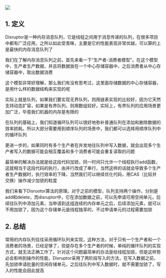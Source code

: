 ![](https://static001.geekbang.org/resource/image/cb/98/cb9015343004911aa717728d1ca9cb98.jpg)

## 1. 定义

Disruptor是一种内存消息队列，它是线程之间用于消息传递的队列，在很多项目中都有广泛应用，之所以如此受青睐，主要是它的性能表现非常优越，可以算的上是最快的内存消息队列了

我们在了解内存消息队列之前，首先来看一下“生产者-消费者模型”。在这个模型中，生产者生产数据，并且将数据放在一个中心存储容器中，之后消费者从中心存储容器中，取出数据消费

这个模型非常好理解，那么我们有没有思考过，这里面存储数据的中心存储容器，是用什么样的数据结构来实现的呢

实际上就是队列，如果我们要实现无界队列，则用链表实现的比较好，因为它天然支持动态扩容，如果是有界队列，则用数组较好。实际上，有界队列的应用场景更加广泛，毕竟我们机器的内存是有限的

在队列的基础上，我们知道循环队列可以很好地弥补普通队列在添加和删除数据的效率损耗。所以大部分需要用到顺序队列的场景中，我们都可以选择用顺序队列中的循环队列

更进一步的，如果同时有多个生产者在并发地往队列中写入数据，就会出现多个生产者写入的数据可能会相互覆盖和多个消费者可能会重复读取的问题

最简单的解决办法就是给这段代码加锁，同一时间只允许一个线程执行add函数，这就相当于这段代码的执行，由并行改成了串行，当然这样的话就会导致多个生产者生产数据时，执行效率的下降，当然我们可以继续优化代码，用CAS（比较并交换）操作减少加锁的粒度

我们来看下Disruotor算法的原理。对于之前的模型，队列支持两个操作，分别是add和delete，而disruptor中，它在添加数据之前，可以先申请可用空闲单元，后续往队列中添加元素，当申请到这组连续的内存单元之后，后续添加元素，就可以不用加锁了，因为这个存储单元是线程独享的，不过申请单元的过程需要加锁

## 2. 总结

常用的内存队列往往采用循环队列来实现，这种方法，对于只有一个生产者和一个消费者的场景，已经足够了，但是存在多个生产者的时候，单纯的循环队列的实现方式，就无法正确工作了。针对这个问题最简单的办法是给线程加锁，但是这样势必会影响到操作的性能，Disruptor采用了两阶段写入的方法，在写入数据之前，先加锁申请批量的空闲存储单元，之后往队列中写入数据时，就不需要加锁了，写入的性能会因此提高
